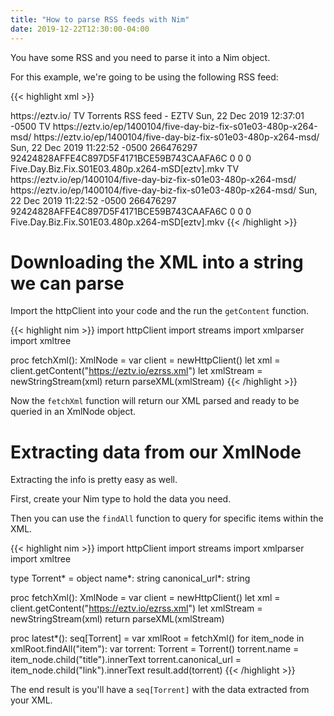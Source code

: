 ```yaml
---
title: "How to parse RSS feeds with Nim"
date: 2019-12-22T12:30:00-04:00
---
```


You have some RSS and you need to parse it into a Nim object.

For this example, we're going to be using the following RSS feed:

{{< highlight xml >}}
<?xml version="1.0" encoding="UTF-8"?>
<rss xmlns:torrent="http://xmlns.ezrss.it/0.1/" version="2.0">
    <channel>
        <title>TV Torrents RSS feed - EZTV</title>
        <link>https://eztv.io/</link>
        <description>TV Torrents RSS feed - EZTV</description>
        <lastBuildDate>Sun, 22 Dec 2019 12:37:01 -0500</lastBuildDate>
        <item>
            <title>Five Day Biz Fix S01E03 480p x264-mSD</title>
            <category>TV</category>
            <link>https://eztv.io/ep/1400104/five-day-biz-fix-s01e03-480p-x264-msd/</link>
            <guid>https://eztv.io/ep/1400104/five-day-biz-fix-s01e03-480p-x264-msd/</guid>
            <pubDate>Sun, 22 Dec 2019 11:22:52 -0500</pubDate>
            <torrent:contentLength>266476297</torrent:contentLength>
            <torrent:infoHash>92424828AFFE4C897D5F4171BCE59B743CAAFA6C</torrent:infoHash>
            <torrent:magnetURI><![CDATA[magnet:?xt=urn:btih:92424828AFFE4C897D5F4171BCE59B743CAAFA6C&dn=Five.Day.Biz.Fix.S01E03.480p.x264-mSD%5Beztv%5D.mkv&tr=udp%3A%2F%2Ftracker.publicbt.com%2Fannounce&tr=udp%3A%2F%2Fopen.demonii.com%3A1337&tr=http%3A%2F%2Ftracker.trackerfix.com%3A80%2Fannounce&tr=udp%3A%2F%2Ftracker.coppersurfer.tk%3A6969&tr=udp%3A%2F%2Ftracker.leechers-paradise.org%3A6969&tr=udp%3A%2F%2Fexodus.desync.com%3A6969]]></torrent:magnetURI>
            <torrent:seeds>0</torrent:seeds>
            <torrent:peers>0</torrent:peers>
            <torrent:verified>0</torrent:verified>
            <torrent:fileName>Five.Day.Biz.Fix.S01E03.480p.x264-mSD[eztv].mkv</torrent:fileName>
            <enclosure url="https://zoink.ch/torrent/Five.Day.Biz.Fix.S01E03.480p.x264-mSD[eztv].mkv.torrent" length="266476297" type="application/x-bittorrent" />
        </item>
        <item>
            <title>Five Day Biz Fix S01E03 480p x264-mSD</title>
            <category>TV</category>
            <link>https://eztv.io/ep/1400104/five-day-biz-fix-s01e03-480p-x264-msd/</link>
            <guid>https://eztv.io/ep/1400104/five-day-biz-fix-s01e03-480p-x264-msd/</guid>
            <pubDate>Sun, 22 Dec 2019 11:22:52 -0500</pubDate>
            <torrent:contentLength>266476297</torrent:contentLength>
            <torrent:infoHash>92424828AFFE4C897D5F4171BCE59B743CAAFA6C</torrent:infoHash>
            <torrent:magnetURI><![CDATA[magnet:?xt=urn:btih:92424828AFFE4C897D5F4171BCE59B743CAAFA6C&dn=Five.Day.Biz.Fix.S01E03.480p.x264-mSD%5Beztv%5D.mkv&tr=udp%3A%2F%2Ftracker.publicbt.com%2Fannounce&tr=udp%3A%2F%2Fopen.demonii.com%3A1337&tr=http%3A%2F%2Ftracker.trackerfix.com%3A80%2Fannounce&tr=udp%3A%2F%2Ftracker.coppersurfer.tk%3A6969&tr=udp%3A%2F%2Ftracker.leechers-paradise.org%3A6969&tr=udp%3A%2F%2Fexodus.desync.com%3A6969]]></torrent:magnetURI>
            <torrent:seeds>0</torrent:seeds>
            <torrent:peers>0</torrent:peers>
            <torrent:verified>0</torrent:verified>
            <torrent:fileName>Five.Day.Biz.Fix.S01E03.480p.x264-mSD[eztv].mkv</torrent:fileName>
            <enclosure url="https://zoink.ch/torrent/Five.Day.Biz.Fix.S01E03.480p.x264-mSD[eztv].mkv.torrent" length="266476297" type="application/x-bittorrent" />
        </item>
    </channel>
</rss>
{{< /highlight >}}

# Downloading the XML into a string we can parse

Import the httpClient into your code and the run the `getContent` function.

{{< highlight nim >}}
import httpClient
import streams
import xmlparser
import xmltree

proc fetchXml(): XmlNode =
    var client = newHttpClient()
    let xml = client.getContent("https://eztv.io/ezrss.xml")
    let xmlStream = newStringStream(xml)
    return parseXML(xmlStream)
{{< /highlight >}}

Now the `fetchXml` function will return our XML parsed and ready to be queried in an XmlNode object.

# Extracting data from our XmlNode

Extracting the info is pretty easy as well.

First, create your Nim type to hold the data you need.

Then you can use the `findAll` function to query for specific items within the XML.

{{< highlight nim >}}
import httpClient
import streams
import xmlparser
import xmltree

type
    Torrent* = object
        name*: string
        canonical_url*: string

proc fetchXml(): XmlNode =
    var client = newHttpClient()
    let xml = client.getContent("https://eztv.io/ezrss.xml")
    let xmlStream = newStringStream(xml)
    return parseXML(xmlStream)

proc latest*(): seq[Torrent] =
    var xmlRoot = fetchXml()
    for item_node in xmlRoot.findAll("item"):
        var torrent: Torrent = Torrent()
        torrent.name = item_node.child("title").innerText
        torrent.canonical_url = item_node.child("link").innerText
        result.add(torrent)
{{< /highlight >}}

The end result is you'll have a `seq[Torrent]` with the data extracted from your XML.